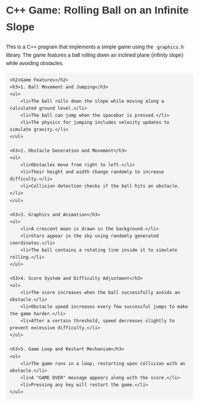 <!DOCTYPE html>
<html lang="en">
<head>
    <meta charset="UTF-8">
    <meta name="viewport" content="width=device-width, initial-scale=1.0">
    <title>C++ Game - README</title>
    <style>
        body {
            font-family: Arial, sans-serif;
            margin: 40px;
            line-height: 1.6;
        }
        h1, h2 {
            color: #333;
        }
        code {
            background: #f4f4f4;
            padding: 3px 6px;
            border-radius: 4px;
        }
        pre {
            background: #f4f4f4;
            padding: 10px;
            border-radius: 4px;
            overflow-x: auto;
        }
    </style>
</head>
<body>
    <h1>C++ Game: Rolling Ball on an Infinite Slope</h1>
    <p>This is a C++ program that implements a simple game using the <code>graphics.h</code> library. The game features a ball rolling down an inclined plane (infinity slope) while avoiding obstacles.</p>

    <h2>Game Features</h2>
    <h3>1. Ball Movement and Jumping</h3>
    <ul>
        <li>The ball rolls down the slope while moving along a calculated ground level.</li>
        <li>The ball can jump when the spacebar is pressed.</li>
        <li>The physics for jumping includes velocity updates to simulate gravity.</li>
    </ul>

    <h3>2. Obstacle Generation and Movement</h3>
    <ul>
        <li>Obstacles move from right to left.</li>
        <li>Their height and width change randomly to increase difficulty.</li>
        <li>Collision detection checks if the ball hits an obstacle.</li>
    </ul>

    <h3>3. Graphics and Animation</h3>
    <ul>
        <li>A crescent moon is drawn in the background.</li>
        <li>Stars appear in the sky using randomly generated coordinates.</li>
        <li>The ball contains a rotating line inside it to simulate rolling.</li>
    </ul>

    <h3>4. Score System and Difficulty Adjustment</h3>
    <ul>
        <li>The score increases when the ball successfully avoids an obstacle.</li>
        <li>Obstacle speed increases every few successful jumps to make the game harder.</li>
        <li>After a certain threshold, speed decreases slightly to prevent excessive difficulty.</li>
    </ul>

    <h3>5. Game Loop and Restart Mechanism</h3>
    <ul>
        <li>The game runs in a loop, restarting upon collision with an obstacle.</li>
        <li>A "GAME OVER" message appears along with the score.</li>
        <li>Pressing any key will restart the game.</li>
    </ul>

   
</body>
</html>
